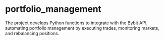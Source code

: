 # portfolio_management
The project develops Python functions to integrate with the Bybit API, automating portfolio management by executing trades, monitoring markets, and rebalancing positions.
